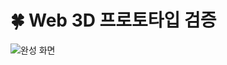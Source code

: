 # 🍀 Web 3D 프로토타입 검증

![완성 화면]([https://gist.github.com/user-attachments/assets/d0372cde-f17a-4f10-9ad6-f13aa8712ad1](https://github-production-user-asset-6210df.s3.amazonaws.com/78193416/418270069-d0372cde-f17a-4f10-9ad6-f13aa8712ad1.gif?X-Amz-Algorithm=AWS4-HMAC-SHA256&X-Amz-Credential=AKIAVCODYLSA53PQK4ZA%2F20250301%2Fus-east-1%2Fs3%2Faws4_request&X-Amz-Date=20250301T114407Z&X-Amz-Expires=300&X-Amz-Signature=e33904b304fb7724373d8d61022de720b3d69683981fe9b332c75634a4f8d884&X-Amz-SignedHeaders=host))

